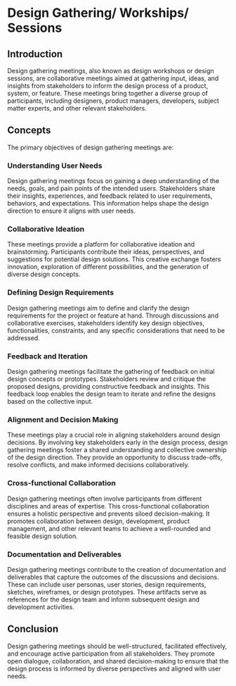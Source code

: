 # Design Gathering/ Workships/ Sessions

## Introduction

Design gathering meetings, also known as design workshops or design sessions, are collaborative meetings aimed at gathering input, ideas, and insights from stakeholders to inform the design process of a product, system, or feature. These meetings bring together a diverse group of participants, including designers, product managers, developers, subject matter experts, and other relevant stakeholders.

## Concepts

The primary objectives of design gathering meetings are:

### Understanding User Needs

Design gathering meetings focus on gaining a deep understanding of the needs, goals, and pain points of the intended users. Stakeholders share their insights, experiences, and feedback related to user requirements, behaviors, and expectations. This information helps shape the design direction to ensure it aligns with user needs.

### Collaborative Ideation

These meetings provide a platform for collaborative ideation and brainstorming. Participants contribute their ideas, perspectives, and suggestions for potential design solutions. This creative exchange fosters innovation, exploration of different possibilities, and the generation of diverse design concepts.

### Defining Design Requirements

Design gathering meetings aim to define and clarify the design requirements for the project or feature at hand. Through discussions and collaborative exercises, stakeholders identify key design objectives, functionalities, constraints, and any specific considerations that need to be addressed.

### Feedback and Iteration

Design gathering meetings facilitate the gathering of feedback on initial design concepts or prototypes. Stakeholders review and critique the proposed designs, providing constructive feedback and insights. This feedback loop enables the design team to iterate and refine the designs based on the collective input.

### Alignment and Decision Making

These meetings play a crucial role in aligning stakeholders around design decisions. By involving key stakeholders early in the design process, design gathering meetings foster a shared understanding and collective ownership of the design direction. They provide an opportunity to discuss trade-offs, resolve conflicts, and make informed decisions collaboratively.

### Cross-functional Collaboration

Design gathering meetings often involve participants from different disciplines and areas of expertise. This cross-functional collaboration ensures a holistic perspective and prevents siloed decision-making. It promotes collaboration between design, development, product management, and other relevant teams to achieve a well-rounded and feasible design solution.

### Documentation and Deliverables

Design gathering meetings contribute to the creation of documentation and deliverables that capture the outcomes of the discussions and decisions. These can include user personas, user stories, design requirements, sketches, wireframes, or design prototypes. These artifacts serve as references for the design team and inform subsequent design and development activities.

## Conclusion

Design gathering meetings should be well-structured, facilitated effectively, and encourage active participation from all stakeholders. They promote open dialogue, collaboration, and shared decision-making to ensure that the design process is informed by diverse perspectives and aligned with user needs.
